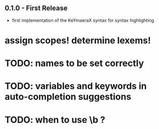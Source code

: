 ## 0.1.0 - First Release
* first implementation of the KeYmaeraX syntax for syntax highlighting

# assign scopes! determine lexems!

# TODO: names to be set correctly
# TODO: variables and keywords in auto-completion suggestions
# TODO: when to use \b ?
